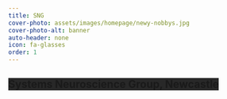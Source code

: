 ```yaml
---
title: SNG
cover-photo: assets/images/homepage/newy-nobbys.jpg
cover-photo-alt: banner
auto-header: none
icon: fa-glasses
order: 1
---
```


## <span style="background-color:#282828;"> **Systems Neuroscience Group, Newcastle** </span>


